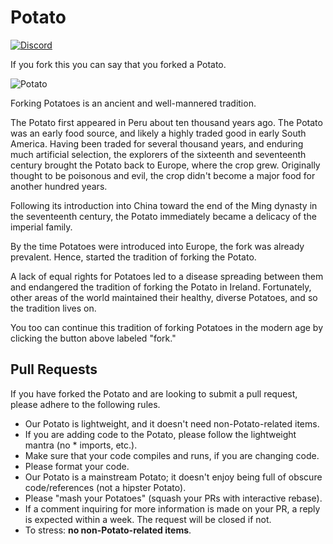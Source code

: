 Potato
======

[![Discord](https://i.imgur.com/HLPoNnY.png)](https://discord.gg/5hBDT2P)

If you fork this you can say that you forked a Potato.

![Potato](http://i.imgur.com/dRnvRZZ.jpg)

Forking Potatoes is an ancient and well-mannered tradition.

The Potato first appeared in Peru about ten thousand years ago. The Potato was an early food source, and likely a highly traded good in early South America. Having been traded for several thousand years, and enduring much artificial selection, the explorers of the sixteenth and seventeenth century brought the Potato back to Europe, where the crop grew. Originally thought to be poisonous and evil, the crop didn't become a major food for another hundred years.

Following its introduction into China toward the end of the Ming dynasty in the seventeenth century, the Potato immediately became a delicacy of the imperial family.

By the time Potatoes were introduced into Europe, the fork was already prevalent. Hence, started the tradition of forking the Potato.

A lack of equal rights for Potatoes led to a disease spreading between them and endangered the tradition of forking the Potato in Ireland. Fortunately, other areas of the world maintained their healthy, diverse Potatoes, and so the tradition lives on.

You too can continue this tradition of forking Potatoes in the modern age by clicking the button above labeled "fork."

Pull Requests
-------------

If you have forked the Potato and are looking to submit a pull request, please adhere to the following rules.

- Our Potato is lightweight, and it doesn't need non-Potato-related items.
- If you are adding code to the Potato, please follow the lightweight mantra (no * imports, etc.).
- Make sure that your code compiles and runs, if you are changing code.
- Please format your code.
- Our Potato is a mainstream Potato; it doesn't enjoy being full of obscure code/references (not a hipster Potato).
- Please "mash your Potatoes" (squash your PRs with interactive rebase).
- If a comment inquiring for more information is made on your PR, a reply is expected within a week. The request will be closed if not.
- To stress: **no non-Potato-related items**.
